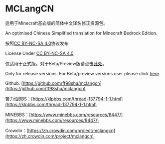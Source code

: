 # MCLangCN

适用于Minecraft基岩版的简体中文译名修正资源包。

An optimised Chinese Simplified translation for Minecraft Bedrock Edition.

按照[CC BY-NC-SA 4.0](https://creativecommons.org/licenses/by-nc-sa/4.0/deed.zh-Hans)协议发布

License Under [CC BY-NC-SA 4.0](https://creativecommons.org/licenses/by-nc-sa/4.0/deed)

仅适用于正式版。对于Beta/Preview版请点击[此处](https://github.com/SomethingStillWrong/mclangcn-beta)。

Only for release versions. For Beta/preview versions user please click [here](https://github.com/SomethingStillWrong/mclangcn-beta).

Github: [https://github.com/ff98sha/mclangcn](https://github.com/ff98sha/mclangcn)

苦力怕BBS：[https://klpbbs.com/thread-137794-1-1.html](https://klpbbs.com/thread-137794-1-1.html)

MINEBBS：[https://www.minebbs.com/resources/8447/](https://www.minebbs.com/resources/8447/)

Crowdin：[https://zh.crowdin.com/project/mclangcn](https://zh.crowdin.com/project/mclangcn)

